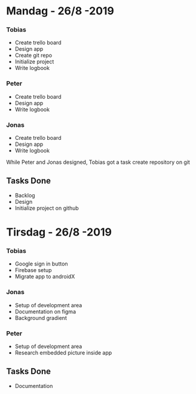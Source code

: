 # Mandag - 26/8 -2019
### Tobias
- Create trello board
- Design app
- Create git repo
- Initialize project
- Write logbook

### Peter
- Create trello board
- Design app
- Write logbook

### Jonas
- Create trello board
- Design app
- Write logbook

While Peter and Jonas designed, Tobias got a task create repository on git

## Tasks Done
- Backlog
- Design
- Initialize project on github


# Tirsdag - 26/8 -2019
### Tobias
- Google sign in button
- Firebase setup
- Migrate app to androidX

### Jonas
- Setup of development area
- Documentation on figma
- Background gradient

### Peter
- Setup of development area
- Research embedded picture inside app

## Tasks Done
- Documentation